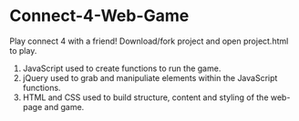 # Connect-4-Web-Game

Play connect 4 with a friend! Download/fork project and open project.html to play.

1. JavaScript used to create functions to run the game.
2. jQuery used to grab and manipuliate elements within the JavaScript functions.
3. HTML and CSS used to build structure, content and styling of the web-page and game.
